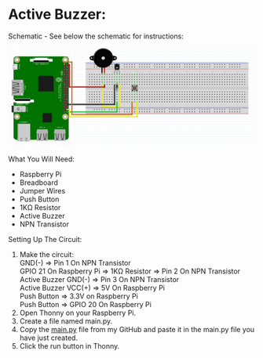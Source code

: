 # Active Buzzer:
Schematic - See below the schematic for instructions:
 
![](Schematic.png)
 
What You Will Need:
- Raspberry Pi
- Breadboard
- Jumper Wires
- Push Button
- 1KΩ Resistor
- Active Buzzer
- NPN Transistor

Setting Up The Circuit:
1. Make the circuit: \
   GND(-) => Pin 1 On NPN Transistor \
   GPIO 21 On Raspberry Pi => 1KΩ Resistor => Pin 2 On NPN Transistor \
   Active Buzzer GND(-) => Pin 3 On NPN Transistor \
   Active Buzzer VCC(+) => 5V On Raspberry Pi \
   Push Button => 3.3V on Raspberry Pi \
   Push Button => GPIO 20 On Raspberry Pi
2. Open Thonny on your Raspberry Pi.
3. Create a file named main.py.
4. Copy the [main.py](main.py) file from my GitHub and paste it in the main.py file you have just created.
5. Click the run button in Thonny.
